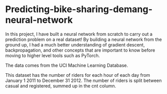 # Predicting-bike-sharing-demang-neural-network

In this project, I have built a neural network from scratch to carry out a prediction problem on a real dataset! By building a neural network from the ground up, I had a much better understanding of gradient descent, backpropagation, and other concepts that are important to know before moving to higher level tools such as PyTorch.

The data comes from the UCI Machine Learning Database.

This dataset has the number of riders for each hour of each day from January 1 2011 to December 31 2012. The number of riders is split between casual and registered, summed up in the cnt column.
